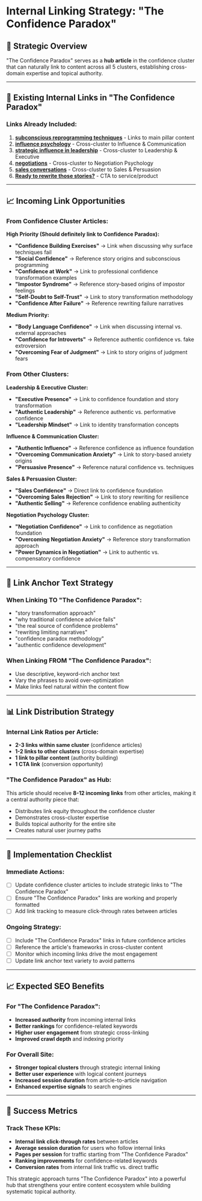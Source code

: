 # Internal Linking Strategy: "The Confidence Paradox"

## 🎯 **Strategic Overview**

"The Confidence Paradox" serves as a **hub article** in the confidence cluster that can naturally link to content across all 5 clusters, establishing cross-domain expertise and topical authority.

---

## 🔗 **Existing Internal Links in "The Confidence Paradox"**

### **Links Already Included:**
1. **[subconscious reprogramming techniques](link-to-pillar)** - Links to main pillar content
2. **[influence psychology](link-to-influence-cluster)** - Cross-cluster to Influence & Communication
3. **[strategic influence in leadership](link-to-leadership-cluster)** - Cross-cluster to Leadership & Executive
4. **[negotiations](link-to-negotiation-cluster)** - Cross-cluster to Negotiation Psychology
5. **[sales conversations](link-to-sales-cluster)** - Cross-cluster to Sales & Persuasion
6. **[Ready to rewrite those stories?](link-to-conquering-confidence)** - CTA to service/product

---

## 📈 **Incoming Link Opportunities**

### **From Confidence Cluster Articles:**

**High Priority (Should definitely link to Confidence Paradox):**
- **"Confidence Building Exercises"** → Link when discussing why surface techniques fail
- **"Social Confidence"** → Reference story origins and subconscious programming
- **"Confidence at Work"** → Link to professional confidence transformation examples
- **"Impostor Syndrome"** → Reference story-based origins of impostor feelings
- **"Self-Doubt to Self-Trust"** → Link to story transformation methodology
- **"Confidence After Failure"** → Reference rewriting failure narratives

**Medium Priority:**
- **"Body Language Confidence"** → Link when discussing internal vs. external approaches
- **"Confidence for Introverts"** → Reference authentic confidence vs. fake extroversion
- **"Overcoming Fear of Judgment"** → Link to story origins of judgment fears

### **From Other Clusters:**

**Leadership & Executive Cluster:**
- **"Executive Presence"** → Link to confidence foundation and story transformation
- **"Authentic Leadership"** → Reference authentic vs. performative confidence
- **"Leadership Mindset"** → Link to identity transformation concepts

**Influence & Communication Cluster:**
- **"Authentic Influence"** → Reference confidence as influence foundation
- **"Overcoming Communication Anxiety"** → Link to story-based anxiety origins
- **"Persuasive Presence"** → Reference natural confidence vs. techniques

**Sales & Persuasion Cluster:**
- **"Sales Confidence"** → Direct link to confidence foundation
- **"Overcoming Sales Rejection"** → Link to story rewriting for resilience
- **"Authentic Selling"** → Reference confidence enabling authenticity

**Negotiation Psychology Cluster:**
- **"Negotiation Confidence"** → Link to confidence as negotiation foundation
- **"Overcoming Negotiation Anxiety"** → Reference story transformation approach
- **"Power Dynamics in Negotiation"** → Link to authentic vs. compensatory confidence

---

## 🎯 **Link Anchor Text Strategy**

### **When Linking TO "The Confidence Paradox":**
- "story transformation approach"
- "why traditional confidence advice fails"
- "the real source of confidence problems"
- "rewriting limiting narratives"
- "confidence paradox methodology"
- "authentic confidence development"

### **When Linking FROM "The Confidence Paradox":**
- Use descriptive, keyword-rich anchor text
- Vary the phrases to avoid over-optimization
- Make links feel natural within the content flow

---

## 📊 **Link Distribution Strategy**

### **Internal Link Ratios per Article:**
- **2-3 links within same cluster** (confidence articles)
- **1-2 links to other clusters** (cross-domain expertise)
- **1 link to pillar content** (authority building)
- **1 CTA link** (conversion opportunity)

### **"The Confidence Paradox" as Hub:**
This article should receive **8-12 incoming links** from other articles, making it a central authority piece that:
- Distributes link equity throughout the confidence cluster
- Demonstrates cross-cluster expertise
- Builds topical authority for the entire site
- Creates natural user journey paths

---

## 🚀 **Implementation Checklist**

### **Immediate Actions:**
- [ ] Update confidence cluster articles to include strategic links to "The Confidence Paradox"
- [ ] Ensure "The Confidence Paradox" links are working and properly formatted
- [ ] Add link tracking to measure click-through rates between articles

### **Ongoing Strategy:**
- [ ] Include "The Confidence Paradox" links in future confidence articles
- [ ] Reference the article's frameworks in cross-cluster content
- [ ] Monitor which incoming links drive the most engagement
- [ ] Update link anchor text variety to avoid patterns

---

## 📈 **Expected SEO Benefits**

### **For "The Confidence Paradox":**
- **Increased authority** from incoming internal links
- **Better rankings** for confidence-related keywords
- **Higher user engagement** from strategic cross-linking
- **Improved crawl depth** and indexing priority

### **For Overall Site:**
- **Stronger topical clusters** through strategic internal linking
- **Better user experience** with logical content journeys
- **Increased session duration** from article-to-article navigation
- **Enhanced expertise signals** to search engines

---

## 🎯 **Success Metrics**

### **Track These KPIs:**
- **Internal link click-through rates** between articles
- **Average session duration** for users who follow internal links
- **Pages per session** for traffic starting from "The Confidence Paradox"
- **Ranking improvements** for confidence-related keywords
- **Conversion rates** from internal link traffic vs. direct traffic

This strategic approach turns "The Confidence Paradox" into a powerful hub that strengthens your entire content ecosystem while building systematic topical authority.

